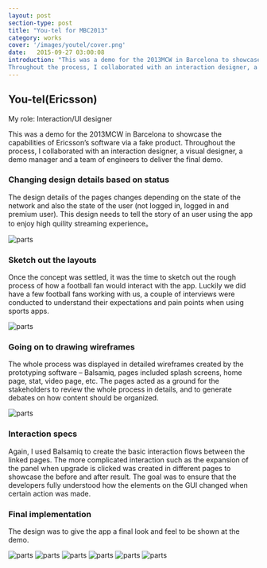```yaml
---
layout: post
section-type: post
title: "You-tel for MBC2013"
category: works
cover: '/images/youtel/cover.png'
date:   2015-09-27 03:00:08
introduction: "This was a demo for the 2013MCW in Barcelona to showcase the capabilities of Ericsson’s software via a fake product.
Throughout the process, I collaborated with an interaction designer, a visual designer, a demo manager and a team of engineers to deliver the final demo."
---
```

## You-tel(Ericsson)

My role: Interaction/UI designer


This was a demo for the 2013MCW in Barcelona to showcase the capabilities of Ericsson’s software via a fake product.
Throughout the process, I collaborated with an interaction designer, a visual designer, a demo manager and a team of engineers to deliver the final demo.

### Changing design details based on status

The design details of the pages changes depending on the state of the network and also the state of the user (not logged in, logged in and premium user). This design needs to tell the story of an user using the app to enjoy high quility streaming experience。

<img class="img-responsive" src="/images/youtel/design.png" alt="parts">

### Sketch out the layouts

Once the concept was settled, it was the time to sketch out the rough process of how a football fan would interact with the app. Luckily we did have a few football fans working with us, a couple of interviews were conducted to understand their expectations and pain points when using sports apps.

<img class="img-responsive" src="/images/youtel/sketch.png" alt="parts">

### Going on to drawing wireframes

The whole process was displayed in detailed wireframes created by the prototyping software – Balsamiq, pages included splash screens, home page, stat, video page, etc. The pages acted as a ground for the stakeholders to review the whole process in details, and to generate debates on how content should be organized.

<img class="img-responsive" src="/images/youtel/wireframe.png" alt="parts">

### Interaction specs

Again, I used Balsamiq to create the basic interaction flows between the linked pages. The more complicated interaction such as the expansion of the panel when upgrade is clicked was created in different pages to showcase the before and after result. The goal was to ensure that the developers fully understood how the elements on the GUI changed when certain action was made.

### Final implementation

The design was to give the app a final look and feel to be shown at the demo.   

<img class="img-responsive" src="/images/youtel/final1.png" alt="parts">

<img class="img-responsive" src="/images/youtel/final2.png" alt="parts">

<img class="img-responsive" src="/images/youtel/final3.png" alt="parts">

<img class="img-responsive" src="/images/youtel/final4.png" alt="parts">

<img class="img-responsive" src="/images/youtel/final5.png" alt="parts">

<img class="img-responsive" src="/images/youtel/final6.png" alt="parts">
